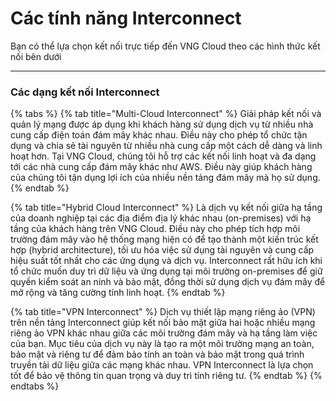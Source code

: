 # Các tính năng Interconnect

Bạn có thể lựa chọn kết nối trực tiếp đến VNG Cloud theo các hình thức kết nối bên dưới

***

### **Các dạng kết nối Interconnect** <a href="#cactinhnanginterconnect-cacdangketnoiinterconnect" id="cactinhnanginterconnect-cacdangketnoiinterconnect"></a>

{% tabs %}
{% tab title="Multi-Cloud Interconnect" %}
Giải pháp kết nối và quản lý mạng được áp dụng khi khách hàng sử dụng dịch vụ từ nhiều nhà cung cấp điện toán đám mây khác nhau. Điều này cho phép tổ chức tận dụng và chia sẻ tài nguyên từ nhiều nhà cung cấp một cách dễ dàng và linh hoạt hơn. Tại VNG Cloud, chúng tôi hỗ trợ các kết nối linh hoạt và đa dạng tới các nhà cung cấp đám mây khác như AWS. Điều này giúp khách hàng của chúng tôi tận dụng lợi ích của nhiều nền tảng đám mây mà họ sử dụng.
{% endtab %}

{% tab title="Hybrid Cloud Interconnect" %}
Là dịch vụ kết nối giữa hạ tầng của doanh nghiệp tại các địa điểm địa lý khác nhau (on-premises) với hạ tầng của khách hàng trên VNG Cloud. Điều này cho phép tích hợp môi trường đám mây vào hệ thống mạng hiện có để tạo thành một kiến trúc kết hợp (hybrid architecture), tối ưu hóa việc sử dụng tài nguyên và cung cấp hiệu suất tốt nhất cho các ứng dụng và dịch vụ. Interconnect rất hữu ích khi tổ chức muốn duy trì dữ liệu và ứng dụng tại môi trường on-premises để giữ quyền kiểm soát an ninh và bảo mật, đồng thời sử dụng dịch vụ đám mây để mở rộng và tăng cường tính linh hoạt.
{% endtab %}

{% tab title="VPN Interconnect" %}
Dịch vụ thiết lập mạng riêng ảo (VPN) trên nền tảng Interconnect giúp kết nối bảo mật giữa hai hoặc nhiều mạng riêng ảo VPN khác nhau giữa các môi trường đám mây và hạ tầng làm việc của bạn. Mục tiêu của dịch vụ này là tạo ra một môi trường mạng an toàn, bảo mật và riêng tư để đảm bảo tính an toàn và bảo mật trong quá trình truyền tải dữ liệu giữa các mạng khác nhau. VPN Interconnect là lựa chọn tốt để bảo vệ thông tin quan trọng và duy trì tính riêng tư.
{% endtab %}
{% endtabs %}
